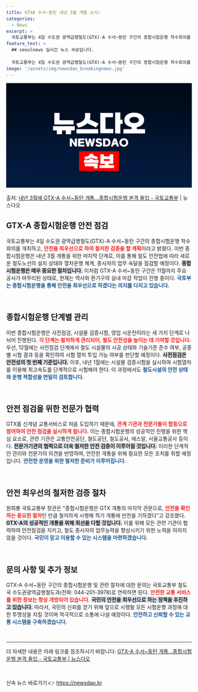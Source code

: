 ```yaml
---
title: GTXA 수서~동탄 내년 3월 개통 소식!
categories:
  - News
excerpt: >
  국토교통부는 4일 수도권 광역급행철도(GTX)-A 수서~동탄 구간의 종합시험운행 착수회의를 열어 내년 3월 …
feature_text: >
  ## seoulnews 실시간 뉴스 속보입니다.

  국토교통부는 4일 수도권 광역급행철도(GTX)-A 수서~동탄 구간의 종합시험운행 착수회의를 열어 내년 3월 …
image: '/assets/img/newsdao_breakingnews.jpg'
---
```


![뉴스다오 속보](/assets/img/newsdao_breakingnews.jpg)

<p>출처: <a href="https://newsdao.kr/2716" rel="dofollow">내년 3월에 GTX-A 수서~동탄 개통…종합시험운행 본격 돌입 - 국토교통부</a> | 뉴스다오</p>

<h2 data-ke-size="size26">GTX-A 종합시험운행 안전 점검</h2>

<p data-ke-size="size16">국토교통부는 4일 수도권 광역급행철도(GTX)-A 수서~동탄 구간의 종합시험운행 착수회의를 개최하고, <b><span style="color: #ee2323;">안전을 최우선으로 하여 철저한 검증을 할 계획</span></b>이라고 밝혔다. 이번 종합시험운행은 내년 3월 개통을 위한 마지막 단계로, 이를 통해 철도 안전법에 따라 새로운 철도노선의 설치 상태와 열차운행 체계, 종사자의 업무 숙달을 점검할 예정이다. <b><span style="background-color: #21538527;">종합시험운행은 매우 중요한 절차입니다.</span></b> 이처럼 GTX-A 수서~동탄 구간은 11월까지 주요 공사가 마무리된 상태로, 현재는 역사와 환기구의 실내 마감 작업이 진행 중이다. <b><span style="color: #1a5490;">국토부는 종합시험운행을 통해 안전을 최우선으로 하겠다는 의지를 다지고 있습니다.</span></b></p>

<p data-ke-size="size16">&nbsp;</p>

<h2 data-ke-size="size26">종합시험운행 단계별 관리</h2>

<p data-ke-size="size16">이번 종합시험운행은 사전점검, 시설물 검증시험, 영업 시운전이라는 세 가지 단계로 나뉘어 진행된다. <b><span style="color: #ee2323;">각 단계는 철저하게 관리되어, 철도 안전성을 높이는 데 기여할 것입니다.</span></b> 우선, 12월에는 사전점검 단계에서 철도 시설물의 시공 상태와 기술기준 준수 여부, 공종별 시험 결과 등을 확인하여 시험 열차 투입 가능 여부를 판단할 예정이다. <b><span style="background-color: #21538527;">사전점검은 안전성의 첫 번째 기준입니다.</span></b> 이후, 내년 1월에는 시설물 검증시험을 실시하여 시험열차를 이용해 최고속도를 단계적으로 시험해야 한다. 이 과정에서도 <b><span style="color: #1a5490;">철도시설의 안전 상태와 운행 적합성을 면밀히 검토합니다.</span></b></p>

<p data-ke-size="size16">&nbsp;</p>

<h2 data-ke-size="size26">안전 점검을 위한 전문가 협력</h2>

<p data-ke-size="size16">GTX를 신개념 교통서비스로 처음 도입하기 때문에, <b><span style="color: #ee2323;">관계 기관과 전문가들이 합동으로 참여하여 안전 점검을 실시하게 됩니다.</span></b> 이는 종합시험운행의 성공적인 진행을 위한 핵심 요소로, 관련 기관은 교통안전공단, 철도공단, 철도공사, 에스알, 서울교통공사 등이다. <b><span style="background-color: #21538527;">전문가기관의 협력으로 더욱 철저한 안전 검증이 이루어질 것입니다.</span></b> 이러한 단계적인 관리와 전문가의 의견을 반영하여, 안전한 개통을 위해 필요한 모든 조치를 취할 예정입니다. <b><span style="color: #1a5490;">안전한 운영을 위한 철저한 준비가 이루어집니다.</span></b></p>

<p data-ke-size="size16">&nbsp;</p>

<h2 data-ke-size="size26">안전 최우선의 철저한 검증 절차</h2>

<p data-ke-size="size16">원희룡 국토교통부 장관은 "종합시험운행은 GTX 개통의 마지막 관문으로, <b><span style="color: #ee2323;">안전을 확인하는 중요한 절차</span></b>인 만큼 철저하게 시행해 적기 개통에 만전을 기하겠다"고 강조했다. <b><span style="background-color: #21538527;">GTX-A의 성공적인 개통을 위해 최선을 다할 것입니다.</span></b> 이를 위해 모든 관련 기관이 협력하여 안전점검을 지키고, 철도 종사자의 업무능력을 향상시키기 위한 노력을 아끼지 않을 것이다. <b><span style="color: #1a5490;">국민이 믿고 이용할 수 있는 시스템을 마련하겠습니다.</span></b></p>

<p data-ke-size="size16">&nbsp;</p>

<h2 data-ke-size="size26">문의 사항 및 추가 정보</h2>

<p data-ke-size="size16">GTX-A 수서~동탄 구간의 종합시험운행 및 관련 절차에 대한 문의는 국토교통부 철도국 수도권광역급행철도과(전화: 044-201-3978)로 연락하면 된다. <b><span style="color: #ee2323;">안전한 교통 서비스를 위한 정보는 항상 개방되어 있습니다.</span></b> <b><span style="background-color: #21538527;">국민의 안전을 최우선으로 하는 정책을 추진하고 있습니다.</span></b> 따라서, 국민의 신뢰를 얻기 위해 앞으로 시행될 모든 시험운행 과정에 대한 투명성을 지킬 것이며 적극적으로 소통에 나설 예정이다. <b><span style="color: #1a5490;">안전하고 신뢰할 수 있는 교통 시스템을 구축하겠습니다.</span></b></p>

<p data-ke-size="size16">&nbsp;</p>

<hr>

<p data-ke-size="size16">더 자세한 내용은 아래 링크를 참조하시기 바랍니다: <a href="https://newsdao.kr/2716" target="_blank">GTX-A 수서~동탄 개통…종합시험운행 본격 돌입 - 국토교통부 | 뉴스다오</a></p>

<p data-ke-size="size16">&nbsp;</p> 

신속 뉴스 바로가기 👉 <a href="https://newsdao.kr" rel="dofollow">https://newsdao.kr</a>


